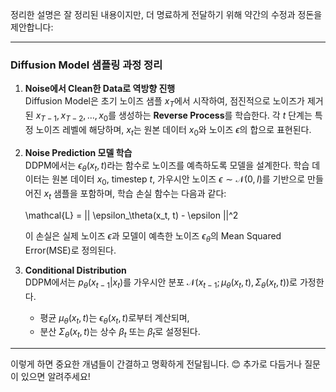 정리한 설명은 잘 정리된 내용이지만, 더 명료하게 전달하기 위해 약간의 수정과 정돈을 제안합니다:

---

### Diffusion Model 샘플링 과정 정리

1. **Noise에서 Clean한 Data로 역방향 진행**  
    Diffusion Model은 초기 노이즈 샘플 $x_T$에서 시작하여, 점진적으로 노이즈가 제거된 $x_{T-1}, x_{T-2}, \ldots, x_0$를 생성하는 **Reverse Process**를 학습한다. 각 $t$ 단계는 특정 노이즈 레벨에 해당하며, $x_t$는 원본 데이터 $x_0$와 노이즈 $\epsilon$의 합으로 표현된다.
    
2. **Noise Prediction 모델 학습**  
    DDPM에서는 $\epsilon_\theta(x_t, t)$라는 함수로 노이즈를 예측하도록 모델을 설계한다. 학습 데이터는 원본 데이터 $x_0$, timestep $t$, 가우시안 노이즈 $\epsilon \sim \mathcal{N}(0, I)$를 기반으로 만들어진 $x_t$ 샘플을 포함하며, 학습 손실 함수는 다음과 같다:
    
    \mathcal{L} = || \epsilon_\theta(x_t, t) - \epsilon ||^2
    
    이 손실은 실제 노이즈 $\epsilon$과 모델이 예측한 노이즈 $\epsilon_\theta$의 Mean Squared Error(MSE)로 정의된다.
    
3. **Conditional Distribution**  
    DDPM에서는 $p_\theta(x_{t-1} | x_t)$를 가우시안 분포 $\mathcal{N}(x_{t-1}; \mu_\theta(x_t, t), \Sigma_\theta(x_t, t))$로 가정한다.
    
    - 평균 $\mu_\theta(x_t, t)$는 $\epsilon_\theta(x_t, t)$로부터 계산되며,
    - 분산 $\Sigma_\theta(x_t, t)$는 상수 $\beta_t$ 또는 $\tilde{\beta}_t$로 설정된다.

---

이렇게 하면 중요한 개념들이 간결하고 명확하게 전달됩니다. 😊 추가로 다듬거나 질문이 있으면 알려주세요!